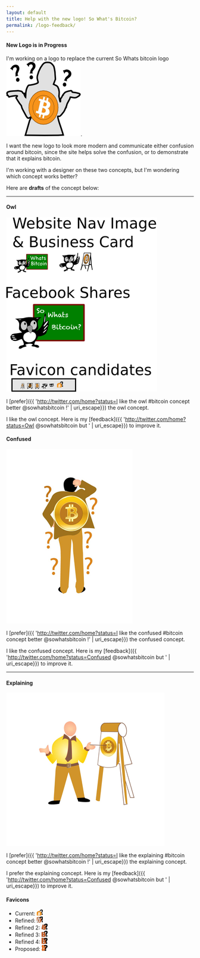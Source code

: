 ```yaml
---
layout: default
title: Help with the new logo! So What's Bitcoin? 
permalink: /logo-feedback/
---
```


#### New Logo is in Progress

I'm working on a logo to replace the current So Whats bitcoin logo ![current logo](/images/img_src.png "current logo").

I want the new logo to look more modern and communicate either confusion around bitcoin, since the site helps solve the confusion, or to demonstrate that it explains bitcoin.

I'm working with a designer on these two concepts, but I'm wondering which concept works better?

Here are **drafts** of the concept below:

___

#### Owl
![current logo](/images/new-logo-owl.png "owl concept")

I [prefer]({{ 'http://twitter.com/home?status=I like the owl #bitcoin concept better @sowhatsbitcoin !' | uri_escape}}) the owl concept.

I like the owl concept. Here is my [feedback]({{ 'http://twitter.com/home?status=Owl @sowhatsbitcoin but ' | uri_escape}}) to improve it.




#### Confused

![current logo](/images/new-logo-confused-bitoin.jpg "confused concept")

I [prefer]({{ 'http://twitter.com/home?status=I like the confused #bitcoin concept better @sowhatsbitcoin !' | uri_escape}}) the confused concept.

I like the confused concept. Here is my [feedback]({{ 'http://twitter.com/home?status=Confused @sowhatsbitcoin but ' | uri_escape}}) to improve it.

___

#### Explaining

![current logo](/images/new-logo-explaining_bitcoin.jpg "explaining concept")

I [prefer]({{ 'http://twitter.com/home?status=I like the explaining #bitcoin concept better @sowhatsbitcoin !' | uri_escape}}) the explaining concept.

I prefer the explaining concept. Here is my [feedback]({{ 'http://twitter.com/home?status=Confused @sowhatsbitcoin but ' | uri_escape}}) to improve it.

#### Favicons

 * Current: ![](/images/favicons/favicon-16x16.png)
 * Refined: ![](/images/favicons/favicon_refined/favicon-16x16.png)
 * Refined 2: ![](/images/favicons/refined_2/favicon-16x16.png)
 * Refined 3: ![](/images/favicons/refined_3/favicon-16x16.png)
 * Refined 4: ![](/images/favicons/refined_4/favicon-16x16.png)
 * Proposed: ![](/images/favicons/proposed/favicon-16x16.png)
